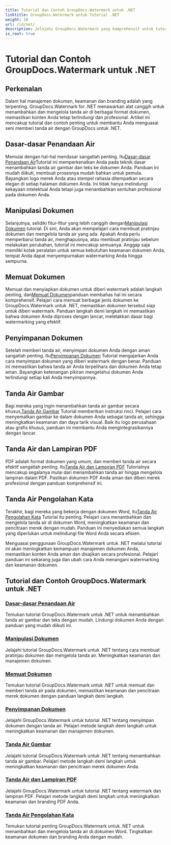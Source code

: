 ```yaml
---
title: Tutorial dan Contoh GroupDocs.Watermark untuk .NET
linktitle: GroupDocs.Watermark untuk Tutorial .NET
weight: 10
url: /id/net/
description: Jelajahi GroupDocs.Watermark yang komprehensif untuk tutorial .NET. Pelajari cara menambahkan, mengelola, dan mengamankan tanda air dalam berbagai format dokumen dengan panduan langkah demi langkah.
is_root: true
---
```


# Tutorial dan Contoh GroupDocs.Watermark untuk .NET

## Perkenalan

Dalam hal manajemen dokumen, keamanan dan branding adalah yang terpenting. GroupDocs.Watermark for .NET menawarkan alat canggih untuk menambahkan dan mengelola tanda air di berbagai format dokumen, memastikan konten Anda tetap terlindungi dan profesional. Artikel ini mencakup tutorial dan contoh penting untuk membantu Anda menguasai seni memberi tanda air dengan GroupDocs untuk .NET.

## Dasar-dasar Penandaan Air

 Memulai dengan hal-hal mendasar sangatlah penting. Itu[Dasar-dasar Penandaan Air](./watermarking-basics/)Tutorial ini memperkenalkan Anda pada teknik dasar menambahkan tanda air gambar dan teks ke dokumen Anda. Panduan ini mudah diikuti, membuat prosesnya mudah bahkan untuk pemula. Bayangkan logo merek Anda atau stempel rahasia ditempatkan secara elegan di setiap halaman dokumen Anda. Ini tidak hanya melindungi kekayaan intelektual Anda tetapi juga menambahkan sentuhan profesional pada dokumen Anda.

## Manipulasi Dokumen

 Selanjutnya, selidiki fitur-fitur yang lebih canggih dengan[Manipulasi Dokumen](./document-manipulation/) tutorial. Di sini, Anda akan mempelajari cara membuat pratinjau dokumen dan mengelola tanda air yang ada. Apakah Anda perlu memperbarui tanda air, menghapusnya, atau membuat pratinjau sebelum melakukan perubahan, tutorial ini mencakup semuanya. Anggap saja memiliki kotak peralatan untuk semua kebutuhan keamanan dokumen Anda, tempat Anda dapat menyempurnakan watermarking Anda hingga sempurna.

## Memuat Dokumen

 Memuat dan menyiapkan dokumen untuk diberi watermark adalah langkah penting, dan[Memuat Dokumen](./document-loadings/)panduan membahas hal ini secara komprehensif. Pelajari cara memuat berbagai jenis dokumen ke GroupDocs.Watermark untuk .NET, memastikan dokumen tersebut siap untuk diberi watermark. Panduan langkah demi langkah ini memastikan bahwa dokumen Anda diproses dengan lancar, meletakkan dasar bagi watermarking yang efektif.

## Penyimpanan Dokumen

 Setelah memberi tanda air, menyimpan dokumen Anda dengan aman sangatlah penting. Itu[Penyimpanan Dokumen](./document-savings/) Tutorial mengajarkan Anda cara menyimpan dokumen yang diberi watermark dengan benar. Panduan ini memastikan bahwa tanda air Anda terpelihara dan dokumen Anda tetap aman. Bayangkan ketenangan pikiran mengetahui dokumen Anda terlindungi setiap kali Anda menyimpannya.

## Tanda Air Gambar

 Bagi mereka yang ingin menambahkan tanda air gambar secara khusus,[Tanda Air Gambar](./image-watermarkings/) Tutorial memberikan instruksi rinci. Pelajari cara menyematkan gambar ke dalam dokumen Anda sebagai tanda air, sehingga meningkatkan keamanan dan daya tarik visual. Baik itu logo perusahaan atau grafis khusus, panduan ini membantu Anda mengintegrasikannya dengan lancar.

## Tanda Air dan Lampiran PDF

PDF adalah format dokumen yang umum, dan memberi tanda air secara efektif sangatlah penting. Itu[Tanda Air dan Lampiran PDF](./pdf-watermarking-attachments/) Tutorialnya mencakup segalanya mulai dari menambahkan tanda air hingga mengelola lampiran dalam PDF. Pastikan dokumen PDF Anda aman dan diberi merek profesional dengan panduan komprehensif ini.

## Tanda Air Pengolahan Kata

 Terakhir, bagi mereka yang bekerja dengan dokumen Word, itu[Tanda Air Pengolahan Kata](./word-processing-watermarkings/) Tutorial itu penting. Pelajari cara menambahkan dan mengelola tanda air di dokumen Word, meningkatkan keamanan dan pencitraan merek dengan mudah. Panduan ini menyediakan semua langkah yang diperlukan untuk melindungi file Word Anda secara efisien.

Menguasai penggunaan GroupDocs.Watermark untuk .NET melalui tutorial ini akan meningkatkan kemampuan manajemen dokumen Anda, memastikan konten Anda aman dan disajikan secara profesional. Pelajari panduan ini sekarang juga dan ubah cara Anda menangani watermarking dan keamanan dokumen.
## Tutorial dan Contoh GroupDocs.Watermark untuk .NET 
### [Dasar-dasar Penandaan Air](./watermarking-basics/)
Temukan tutorial GroupDocs.Watermark untuk .NET untuk menambahkan tanda air gambar dan teks dengan mudah. Lindungi dokumen Anda dengan panduan yang mudah diikuti ini.
### [Manipulasi Dokumen](./document-manipulation/)
Jelajahi tutorial GroupDocs.Watermark untuk .NET tentang cara membuat pratinjau dokumen dan mengelola tanda air. Meningkatkan keamanan dan manajemen dokumen.
### [Memuat Dokumen](./document-loadings/)
Temukan tutorial GroupDocs.Watermark untuk .NET untuk memuat dan memberi tanda air pada dokumen, memastikan keamanan dan pencitraan merek dokumen dengan panduan langkah demi langkah.
### [Penyimpanan Dokumen](./document-savings/)
Jelajahi GroupDocs.Watermark untuk tutorial .NET tentang menyimpan dokumen dengan tanda air. Pelajari metode langkah demi langkah untuk meningkatkan keamanan dan manajemen dokumen.
### [Tanda Air Gambar](./image-watermarkings/)
Jelajahi tutorial GroupDocs.Watermark untuk .NET tentang menambahkan tanda air gambar. Pelajari metode langkah demi langkah untuk meningkatkan keamanan dan pencitraan merek dokumen Anda.
### [Tanda Air dan Lampiran PDF](./pdf-watermarking-attachments/)
Jelajahi GroupDocs.Watermark untuk tutorial .NET tentang watermark dan lampiran PDF. Pelajari metode langkah demi langkah untuk meningkatkan keamanan dan branding PDF Anda.
### [Tanda Air Pengolahan Kata](./word-processing-watermarkings/)
Temukan tutorial penting GroupDocs.Watermark untuk .NET untuk menambahkan dan mengelola tanda air di dokumen Word. Tingkatkan keamanan dokumen dan branding Anda dengan mudah.